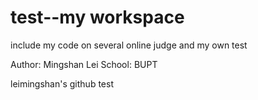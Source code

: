 test--my workspace
====
include my code on several online judge and my own test

Author: Mingshan Lei
School: BUPT


leimingshan's github test
